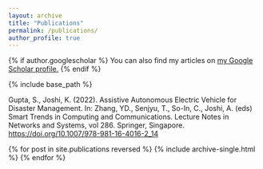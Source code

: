 ```yaml
---
layout: archive
title: "Publications"
permalink: /publications/
author_profile: true
---
```


{% if author.googlescholar %}
  You can also find my articles on <u><a href="{{author.googlescholar}}">my Google Scholar profile</a>.</u>
{% endif %}

{% include base_path %}

Gupta, S., Joshi, K. (2022). Assistive Autonomous Electric Vehicle for Disaster Management. In: Zhang, YD., Senjyu, T., So-In, C., Joshi, A. (eds) Smart Trends in Computing and Communications. Lecture Notes in Networks and Systems, vol 286. Springer, Singapore. https://doi.org/10.1007/978-981-16-4016-2_14


{% for post in site.publications reversed %}
  {% include archive-single.html %}
{% endfor %}
